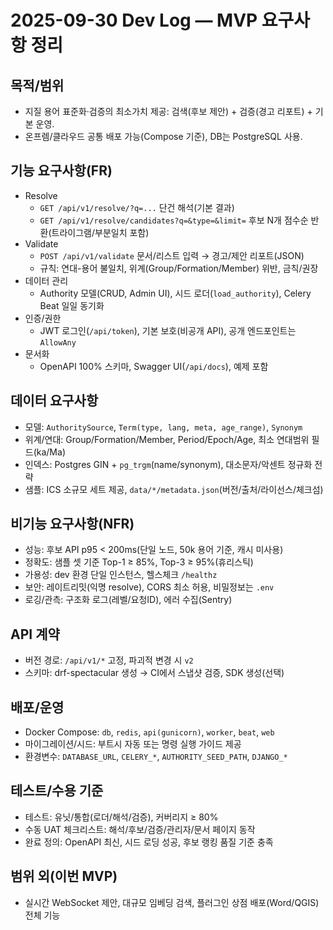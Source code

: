 # 2025-09-30 Dev Log — MVP 요구사항 정리

## 목적/범위
- 지질 용어 표준화·검증의 최소가치 제공: 검색(후보 제안) + 검증(경고 리포트) + 기본 운영.
- 온프렘/클라우드 공통 배포 가능(Compose 기준), DB는 PostgreSQL 사용.

## 기능 요구사항(FR)
- Resolve
  - `GET /api/v1/resolve/?q=...` 단건 해석(기본 결과)
  - `GET /api/v1/resolve/candidates?q=&type=&limit=` 후보 N개 점수순 반환(트라이그램/부분일치 포함)
- Validate
  - `POST /api/v1/validate` 문서/리스트 입력 → 경고/제안 리포트(JSON)
  - 규칙: 연대-용어 불일치, 위계(Group/Formation/Member) 위반, 금칙/권장
- 데이터 관리
  - Authority 모델(CRUD, Admin UI), 시드 로더(`load_authority`), Celery Beat 일일 동기화
- 인증/권한
  - JWT 로그인(`/api/token`), 기본 보호(비공개 API), 공개 엔드포인트는 `AllowAny`
- 문서화
  - OpenAPI 100% 스키마, Swagger UI(`/api/docs`), 예제 포함

## 데이터 요구사항
- 모델: `AuthoritySource`, `Term(type, lang, meta, age_range)`, `Synonym`
- 위계/연대: Group/Formation/Member, Period/Epoch/Age, 최소 연대범위 필드(ka/Ma)
- 인덱스: Postgres GIN + `pg_trgm`(name/synonym), 대소문자/악센트 정규화 전략
- 샘플: ICS 소규모 세트 제공, `data/*/metadata.json`(버전/출처/라이선스/체크섬)

## 비기능 요구사항(NFR)
- 성능: 후보 API p95 < 200ms(단일 노드, 50k 용어 기준, 캐시 미사용)
- 정확도: 샘플 셋 기준 Top-1 ≥ 85%, Top-3 ≥ 95%(휴리스틱)
- 가용성: dev 환경 단일 인스턴스, 헬스체크 `/healthz`
- 보안: 레이트리밋(익명 resolve), CORS 최소 허용, 비밀정보는 `.env`
- 로깅/관측: 구조화 로그(레벨/요청ID), 에러 수집(Sentry)

## API 계약
- 버전 경로: `/api/v1/*` 고정, 파괴적 변경 시 `v2`
- 스키마: drf-spectacular 생성 → CI에서 스냅샷 검증, SDK 생성(선택)

## 배포/운영
- Docker Compose: `db`, `redis`, `api(gunicorn)`, `worker`, `beat`, `web`
- 마이그레이션/시드: 부트시 자동 또는 명령 실행 가이드 제공
- 환경변수: `DATABASE_URL`, `CELERY_*`, `AUTHORITY_SEED_PATH`, `DJANGO_*`

## 테스트/수용 기준
- 테스트: 유닛/통합(로더/해석/검증), 커버리지 ≥ 80%
- 수동 UAT 체크리스트: 해석/후보/검증/관리자/문서 페이지 동작
- 완료 정의: OpenAPI 최신, 시드 로딩 성공, 후보 랭킹 품질 기준 충족

## 범위 외(이번 MVP)
- 실시간 WebSocket 제안, 대규모 임베딩 검색, 플러그인 상점 배포(Word/QGIS) 전체 기능
